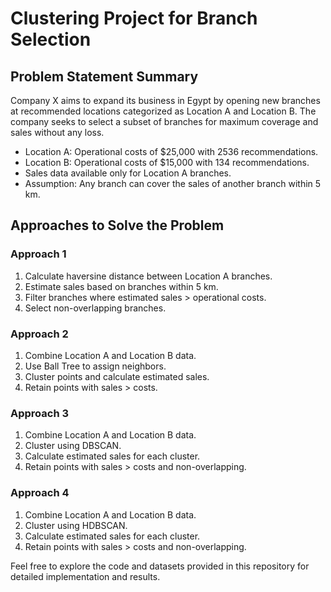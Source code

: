 # Clustering Project for Branch Selection

## Problem Statement Summary

Company X aims to expand its business in Egypt by opening new branches at recommended locations categorized as Location A and Location B. The company seeks to select a subset of branches for maximum coverage and sales without any loss. 

- Location A: Operational costs of $25,000 with 2536 recommendations.
- Location B: Operational costs of $15,000 with 134 recommendations.
- Sales data available only for Location A branches.
- Assumption: Any branch can cover the sales of another branch within 5 km.

## Approaches to Solve the Problem

### Approach 1
1. Calculate haversine distance between Location A branches.
2. Estimate sales based on branches within 5 km.
3. Filter branches where estimated sales > operational costs.
4. Select non-overlapping branches.

### Approach 2
1. Combine Location A and Location B data.
2. Use Ball Tree to assign neighbors.
3. Cluster points and calculate estimated sales.
4. Retain points with sales > costs.

### Approach 3
1. Combine Location A and Location B data.
2. Cluster using DBSCAN.
3. Calculate estimated sales for each cluster.
4. Retain points with sales > costs and non-overlapping.

### Approach 4
1. Combine Location A and Location B data.
2. Cluster using HDBSCAN.
3. Calculate estimated sales for each cluster.
4. Retain points with sales > costs and non-overlapping.

Feel free to explore the code and datasets provided in this repository for detailed implementation and results.
